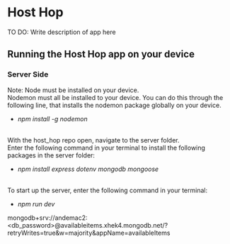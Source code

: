 # Host Hop
TO DO: Write description of app here

## Running the Host Hop app on your device
### Server Side
Note: Node must be installed on your device. \
Nodemon must all be installed to your device. You can do this through the following line, that installs the nodemon package globally on your device.
* _npm install -g nodemon_


\
With the host_hop repo open, navigate to the server folder.\
Enter the following command in your terminal to install the following packages in the server folder:
* _npm install express dotenv mongodb mongoose_


\
To start up the server, enter the following command in your terminal:
* _npm run dev_

mongodb+srv://andemac2:<db_password>@availableitems.xhek4.mongodb.net/?retryWrites=true&w=majority&appName=availableItems